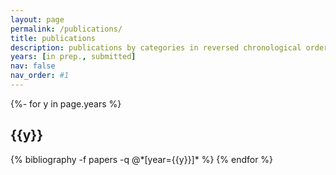 ```yaml
---
layout: page
permalink: /publications/
title: publications
description: publications by categories in reversed chronological order. generated by jekyll-scholar.
years: [in prep., submitted]
nav: false
nav_order: #1
---
```

<!-- _pages/publications.md -->
<div class="publications">

{%- for y in page.years %}
  <h2 class="year">{{y}}</h2>
  {% bibliography -f papers -q @*[year={{y}}]* %}
{% endfor %}

</div>
